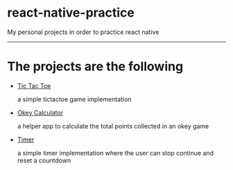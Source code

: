 # react-native-practice
<p>My personal projects in order to practice react native</p>
<hr/>
<h1>The projects are the following</h1>
<ul>
<li>
<a href="https://github.com/YigitEkin/react-native-pratice/tree/master/tictactoe">Tic Tac Toe<a/>
<p>a simple tictactoe game implementation</p>
</li>
<li>
<a href="https://github.com/YigitEkin/react-native-pratice/tree/master/okeyCalculator">Okey Calculator<a/>
<p>a helper app to calculate the total points collected in an okey game</p>
</li>
 <li>
<a href="https://github.com/YigitEkin/react-native-pratice/tree/master/timer">Timer<a/>
<p>a simple timer implementation where the user can stop continue and reset a countdown</p>
</li>
<ul>
